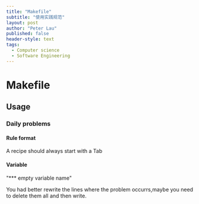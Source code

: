 ```yaml
---
title: "Makefile"
subtitle: "使用实践规范"
layout: post
author: "Peter Lau"
published: false
header-style: text
tags:
  - Computer science
  - Software Engineering
---
```


# Makefile


## Usage

### Daily problems


#### Rule  format

A recipe should always start with a Tab


#### Variable

"*** empty variable name"

You had better rewrite the lines where the problem occurrs,maybe you need to delete them all and then write.



